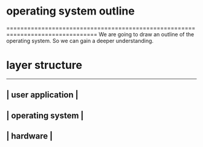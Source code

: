 operating system outline
========================
================================================================================
We are going to draw an outline of the operating system. So we can gain a deeper
 understanding.
# layer structure
--------------------
| user application |
--------------------
| operating system |
--------------------
| hardware         |
--------------------

# 